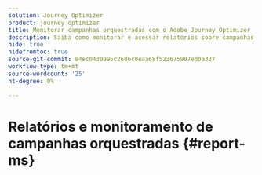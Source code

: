```yaml
---
solution: Journey Optimizer
product: journey optimizer
title: Monitorar campanhas orquestradas com o Adobe Journey Optimizer
description: Saiba como monitorar e acessar relatórios sobre campanhas orquestradas com o Adobe Journey Optimizer
hide: true
hidefromtoc: true
source-git-commit: 94ec0430995c26d6c0eaa68f523675997ed0a327
workflow-type: tm+mt
source-wordcount: '25'
ht-degree: 0%

---
```


# Relatórios e monitoramento de campanhas orquestradas {#report-ms}
